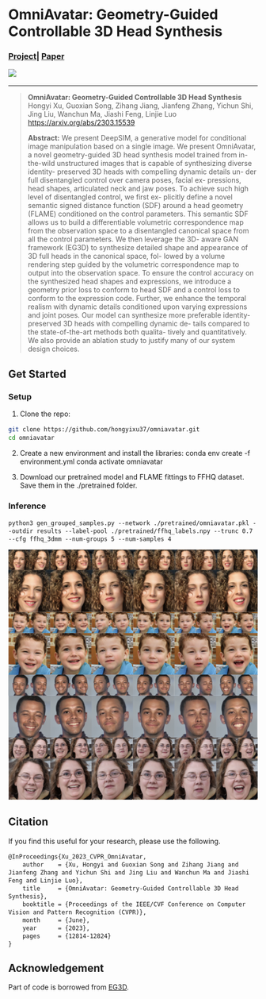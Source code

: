 # OmniAvatar: Geometry-Guided Controllable 3D Head Synthesis
### [Project](https://hongyixu37.github.io/omniavatar/)| [Paper](https://arxiv.org/abs/2303.15539) <br>

![](imgs/intro.gif)

___

> **OmniAvatar: Geometry-Guided Controllable 3D Head Synthesis**<br>
> Hongyi Xu, Guoxian Song, Zihang Jiang, Jianfeng Zhang, Yichun Shi, Jing Liu, Wanchun Ma, Jiashi Feng, Linjie Luo<br>
> https://arxiv.org/abs/2303.15539 <br>
>
>**Abstract:** We present DeepSIM, a generative model for conditional image manipulation based on a single image.
We present OmniAvatar, a novel geometry-guided 3D head synthesis model trained from in-the-wild unstructured images that is capable of synthesizing diverse identity- preserved 3D heads with compelling dynamic details un- der full disentangled control over camera poses, facial ex- pressions, head shapes, articulated neck and jaw poses. To achieve such high level of disentangled control, we first ex- plicitly define a novel semantic signed distance function (SDF) around a head geometry (FLAME) conditioned on the control parameters. This semantic SDF allows us to build a differentiable volumetric correspondence map from the observation space to a disentangled canonical space from all the control parameters. We then leverage the 3D- aware GAN framework (EG3D) to synthesize detailed shape and appearance of 3D full heads in the canonical space, fol- lowed by a volume rendering step guided by the volumetric correspondence map to output into the observation space. To ensure the control accuracy on the synthesized head shapes and expressions, we introduce a geometry prior loss to conform to head SDF and a control loss to conform to the expression code. Further, we enhance the temporal realism with dynamic details conditioned upon varying expressions and joint poses. Our model can synthesize more preferable identity-preserved 3D heads with compelling dynamic de- tails compared to the state-of-the-art methods both qualita- tively and quantitatively. We also provide an ablation study to justify many of our system design choices.

## Get Started
### Setup 
1.  Clone the repo:
```bash
git clone https://github.com/hongyixu37/omniavatar.git
cd omniavatar
```
2. Create a new environment and install the libraries:
conda env create -f environment.yml
conda activate omniavatar

3. Download our pretrained model and FLAME fittings to FFHQ dataset. Save them in the ./pretrained folder.
### Inference
```
python3 gen_grouped_samples.py --network ./pretrained/omniavatar.pkl --outdir results --label-pool ./pretrained/ffhq_labels.npy --trunc 0.7 --cfg ffhq_3dmm --num-groups 5 --num-samples 4
```
![](imgs/samples.png)

## Citation
If you find this useful for your research, please use the following.

```
@InProceedings{Xu_2023_CVPR_OmniAvatar,
    author    = {Xu, Hongyi and Guoxian Song and Zihang Jiang and Jianfeng Zhang and Yichun Shi and Jing Liu and Wanchun Ma and Jiashi Feng and Linjie Luo},
    title     = {OmniAvatar: Geometry-Guided Controllable 3D Head Synthesis},
    booktitle = {Proceedings of the IEEE/CVF Conference on Computer Vision and Pattern Recognition (CVPR)},
    month     = {June},
    year      = {2023},
    pages     = {12814-12824}
}
```
## Acknowledgement
Part of code is borrowed from [EG3D](https://github.com/NVlabs/eg3d).
